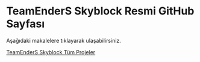 # TeamEnderS Skyblock Resmi GitHub Sayfası
Aşağıdaki makalelere tıklayarak ulaşabilirsiniz.

[TeamEnderS Skyblock Tüm Projeler](https://github.com/darkjoya/teskyblock/projects)
